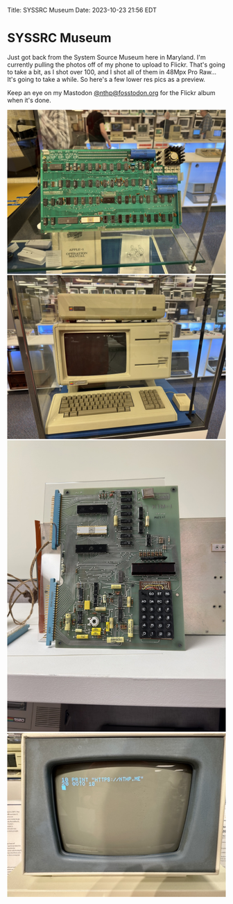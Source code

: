 Title: SYSSRC Museum
Date: 2023-10-23 21:56 EDT

# SYSSRC Museum

Just got back from the System Source Museum here in Maryland. I'm currently pulling the photos off of my phone to upload to Flickr. That's going to take a bit, as I shot over 100, and I shot all of them in 48Mpx Pro Raw... It's going to take a while. So here's a few lower res pics as a preview.

Keep an eye on my Mastodon [@nthp@fosstodon.org](https://fosstodon.org/@nthp) for the Flickr album when it's done.

![](_pics/fig1.jpeg)
![](_pics/fig2.jpeg)
![](_pics/fig3.jpeg)
![](_pics/fig4.jpeg)
